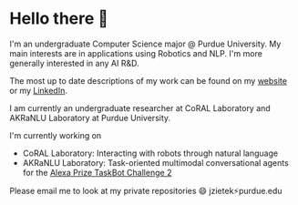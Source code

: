 # Hello there 👋

I'm an undergraduate Computer Science major @ Purdue University. My main interests are in applications using Robotics and NLP. I'm more generally interested in any AI R&D.

The most up to date descriptions of my work can be found on my [website](https://jacobzietek.me/) or my [LinkedIn](https://www.linkedin.com/in/jacob-zietek/).

I am currently an undergraduate researcher at CoRAL Laboratory and AKRaNLU Laboratory at Purdue University.

I'm currently working on
- CoRAL Laboratory: Interacting with robots through natural language
- AKRaNLU Laboratory: Task-oriented multimodal conversational agents for the [Alexa Prize TaskBot Challenge 2](https://www.amazon.science/alexa-prize/taskbot-challenge/ten-university-teams-selected-for-alexa-prize-taskbot-challenge-2)

Please email me to look at my private repositories 😄 jzietek:zap:purdue.edu
